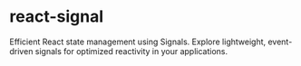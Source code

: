 # react-signal
Efficient React state management using Signals. Explore lightweight, event-driven signals for optimized reactivity in your applications.
